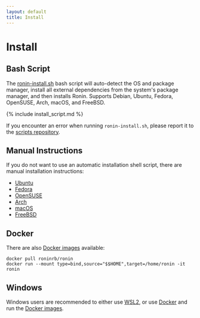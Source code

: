 ```yaml
---
layout: default
title: Install
---
```


# Install

## Bash Script

The [ronin-install.sh] bash script will auto-detect the OS and package manager,
install all external dependencies from the system's package manager, and then
installs Ronin. Supports Debian, Ubuntu, Fedora, OpenSUSE, Arch, macOS, and
FreeBSD.

{% include install_script.md %}

If you encounter an error when running `ronin-install.sh`, please report it to
the [scripts repository].

[scripts repository]: https://github.com/ronin-rb/scripts/issues/new

## Manual Instructions

If you do not want to use an automatic installation shell script, there are
manual installation instructions:

* [Ubuntu](ubuntu/)
* [Fedora](fedora/)
* [OpenSUSE](opensuse/)
* [Arch](arch/)
* [macOS](macos/)
* [FreeBSD](freebsd/)

## Docker

There are also [Docker images] available:

```shell
docker pull roninrb/ronin
docker run --mount type=bind,source="$$HOME",target=/home/ronin -it ronin
```

## Windows

Windows users are recommended to either use [WSL2], or use [Docker][Docker on
Windows] and run the [Docker images].

[ronin-install.sh]: https://github.com/ronin-rb/scripts/blob/main/ronin-install.sh
[Docker images]: https://hub.docker.com/r/roninrb/ronin
[WSL2]: https://learn.microsoft.com/en-us/windows/wsl/install
[Docker on Windows]: https://docs.docker.com/desktop/install/windows-install/
